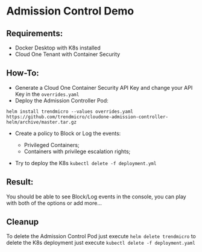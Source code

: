 # Admission Control Demo

## Requirements:
- Docker Desktop with K8s installed
- Cloud One Tenant with Container Security

## How-To:

- Generate a Cloud One Container Security API Key and change your API Key in the ```overrides.yaml```
- Deploy the Admission Controller Pod:

```helm install trendmicro --values overrides.yaml https://github.com/trendmicro/cloudone-admission-controller-helm/archive/master.tar.gz```

- Create a policy to Block or Log the events:
     - Privileged Containers;
     - Containers with privilege escalation rights;

- Try to deploy the K8s ```kubectl delete -f deployment.yml```

## Result:

You should be able to see Block/Log events in the console, you can play with both of the options or add more...

## Cleanup

To delete the Admission Control Pod just execute ```helm delete trendmicro``` to delete the K8s deployment just execute ```kubectl delete -f deployment.yaml```